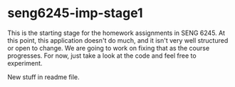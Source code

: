 # seng6245-imp-stage1
This is the starting stage for the homework assignments in SENG 6245. At this point, this application doesn't do much, and it
isn't very well structured or open to change. We are going to work on fixing that as the course progresses. For now, just take
a look at the code and feel free to experiment.

New stuff in readme file.

